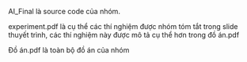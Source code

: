 AI_Final là source code của nhóm. 

experiment.pdf là cụ thể các thí nghiệm được nhóm tóm tắt trong slide thuyết trình, các thí nghiệm này được mô tả cụ thể hơn trong đồ án.pdf

Đồ án.pdf là toàn bộ đồ án của nhóm
